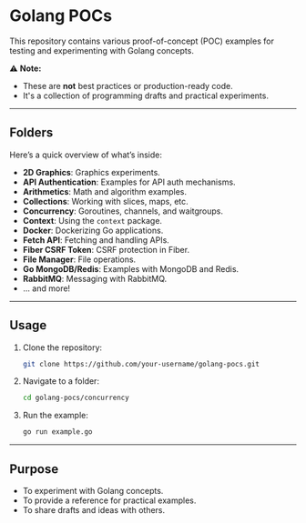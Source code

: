 # **Golang POCs**  

This repository contains various proof-of-concept (POC) examples for testing and experimenting with Golang concepts.  

⚠️ **Note:**  
- These are **not** best practices or production-ready code.  
- It's a collection of programming drafts and practical experiments.  

---

## **Folders**  
Here’s a quick overview of what’s inside:  

- **2D Graphics**: Graphics experiments.  
- **API Authentication**: Examples for API auth mechanisms.  
- **Arithmetics**: Math and algorithm examples.  
- **Collections**: Working with slices, maps, etc.  
- **Concurrency**: Goroutines, channels, and waitgroups.  
- **Context**: Using the `context` package.  
- **Docker**: Dockerizing Go applications.  
- **Fetch API**: Fetching and handling APIs.  
- **Fiber CSRF Token**: CSRF protection in Fiber.  
- **File Manager**: File operations.  
- **Go MongoDB/Redis**: Examples with MongoDB and Redis.  
- **RabbitMQ**: Messaging with RabbitMQ.  
- ... and more!  

---

## **Usage**  
1. Clone the repository:  
   ```bash
   git clone https://github.com/your-username/golang-pocs.git
   ```  
2. Navigate to a folder:  
   ```bash
   cd golang-pocs/concurrency
   ```  
3. Run the example:  
   ```bash
   go run example.go
   ```  

---

## **Purpose**  
- To experiment with Golang concepts.  
- To provide a reference for practical examples.  
- To share drafts and ideas with others.  

